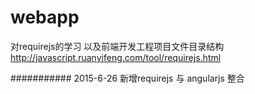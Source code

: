 # webapp
对requirejs的学习
以及前端开发工程项目文件目录结构
http://javascript.ruanyifeng.com/tool/requirejs.html

###########
2015-6-26
新增requirejs 与  angularjs  整合
